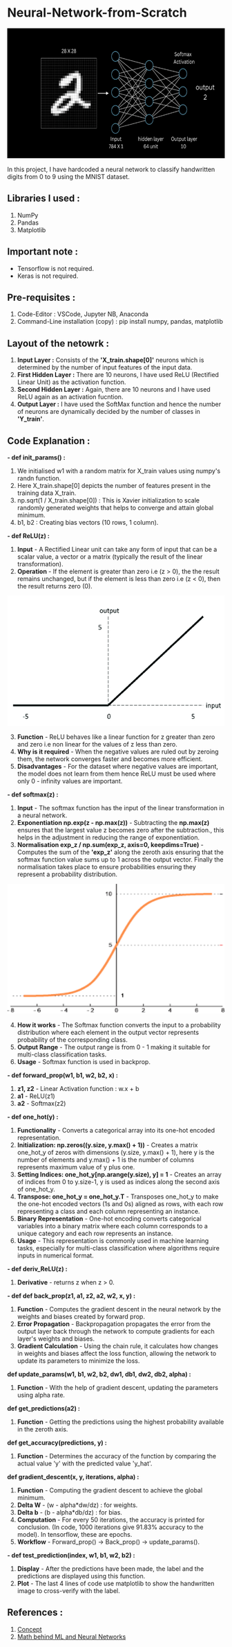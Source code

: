 # Neural-Network-from-Scratch
<p align="center">
  <img src="https://github.com/aryanc381/Neural-Network-from-Scratch/blob/main/mnist.png" alt="MNIST referance" width="1400" height="300">
</p>

In this project, I have hardcoded a neural network to classify handwritten digits from 0 to 9 using the MNIST dataset.

## Libraries I used : 
1. NumPy
2. Pandas
3. Matplotlib

## Important note :
- Tensorflow is not required.
- Keras is not required.

## Pre-requisites :
1. Code-Editor : VSCode, Jupyter NB, Anaconda
2. Command-Line installation (copy) : pip install numpy, pandas, matplotlib

## Layout of the netowrk : 
1. **Input Layer :** Consists of the **'X_train.shape[0]'** neurons which is determined by the number of input features of the input data.
2. **First Hidden Layer :** There are 10 neurons, I have used ReLU (Rectified Linear Unit) as the activation function.
3. **Second Hidden Layer :** Again, there are 10 neurons and I have used ReLU again as an activation fucntion.
4. **Output Layer :** I have used the SoftMax function and hence the number of neurons are dynamically decided by the number of classes in **'Y_train'**.

## Code Explanation : 
**- def init_params() :**
1. We initialised w1 with a random matrix for X_train values using numpy's randn function.
2. Here X_train.shape[0] depicts the number of features present in the training data X_train.
3. np.sqrt(1 / X_train.shape[0]) : This is Xavier initialization to scale randomly generated weights that helps to converge and attain global minimum.
4. b1, b2 : Creating bias vectors (10 rows, 1 column).

**- def ReLU(z) :**
1. **Input** - A Rectified Linear unit can take any form of input that can be a scalar value, a vector or a matrix (typically the result of the linear transformation).
2. **Operation** - If the element is greater than zero i.e (z > 0), the the result remains unchanged, but if the element is less than zero i.e (z < 0), then the result returns zero (0).

<p align="center">
  <img src="https://github.com/aryanc381/Neural-Network-from-Scratch/blob/main/ReLU.png" alt="ReLU Activation Function" width="600" height="300">
</p>

3. **Function** - ReLU behaves like a linear function for z greater than zero and zero i.e non linear for the values of z less than zero.
4. **Why is it required** - When the negative values are ruled out by zeroing them, the network converges faster and becomes more efficient.
5. **Disadvantages** - For the dataset where negative values are important, the model does not learn from them hence ReLU must be used where only 0 - infinity values are important.

**- def softmax(z) :**
1. **Input** - The softmax function has the input of the linear transformation in a neural network.
2. **Exponentiation np.exp(z - np.max(z))** - Subtracting the **np.max(z)** ensures that the largest value z becomes zero after the subtraction., this helps in the adjustment in reducing the range of exponentiation.
3. **Normalisation exp_z / np.sum(exp_z, axis=0, keepdims=True)** - Computes the sum of the **'exp_z'** along the zeroth axis ensuring that the softmax function value sums up to 1 across the output vector. Finally the normalisation takes place to ensure probabilities ensuring they represent a probability distribution.

<p align="center">
  <img src="softmax.png" alt="ReLU Activation Function" width="600" height="300">
</p>

4. **How it works** - The Softmax function converts the input to a probability distribution where each element in the output vector represents probability of the corresponding class.
5. **Output Range** - The output range is from 0 - 1 making it suitable for multi-class classification tasks.
6. **Usage** - Softmax function is used in backprop.

**- def forward_prop(w1, b1, w2, b2, x) :**
1. **z1, z2** - Linear Activation function : w.x + b
2. **a1** - ReLU(z1)
3. **a2** - Softmax(z2)

**- def one_hot(y) :**
1. **Functionality** - Converts a categorical array into its one-hot encoded representation.
2. **Initialization: np.zeros((y.size, y.max() + 1))** - Creates a matrix one_hot_y of zeros with dimensions (y.size, y.max() + 1), here y is the number of elements and y.max() + 1 is the number of columns represents maximum value of y plus one.
3. **Setting Indices: one_hot_y[np.arange(y.size), y] = 1** - Creates an array of indices from 0 to y.size-1, y is used as indices along the second axis of one_hot_y.
4. **Transpose: one_hot_y = one_hot_y.T** - Transposes one_hot_y to make the one-hot encoded vectors (1s and 0s) aligned as rows, with each row representing a class and each column representing an instance.
5. **Binary Representation** - One-hot encoding converts categorical variables into a binary matrix where each column corresponds to a unique category and each row represents an instance.
6. **Usage** - This representation is commonly used in machine learning tasks, especially for multi-class classification where algorithms require inputs in numerical format.

**- def deriv_ReLU(z) :**
1. **Derivative** - returns z when z > 0.

**- def def back_prop(z1, a1, z2, a2, w2, x, y) :**
1. **Function** - Computes the gradient descent in the neural network by the weights and biases created by forward prop.
2. **Error Propagation** - Backpropagation propagates the error from the output layer back through the network to compute gradients for each layer's weights and biases.
3. **Gradient Calculation** - Using the chain rule, it calculates how changes in weights and biases affect the loss function, allowing the network to update its parameters to minimize the loss.

**def update_params(w1, b1, w2, b2, dw1, db1, dw2, db2, alpha) :**
1. **Function** - With the help of gradient descent, updating the parameters using alpha rate.

**def get_predictions(a2) :**
1. **Function** - Getting the predictions using the highest probability available in the zeroth axis.

**def get_accuracy(predictions, y) :**
1. **Function** - Determines the accuracy of the function by comparing the actual value 'y' with the predicted value 'y_hat'.

**def gradient_descent(x, y, iterations, alpha) :**
1. **Function** - Computing the gradient descent to achieve the global minimum.
2. **Delta W** - (w - alpha*dw/dz) : for weights.
3. **Delta b** - (b - alpha*db/dz) : for bias.
4. **Computation** - For every 50 iterations, the accuracy is printed for conclusion. (In code, 1000 iterations give 91.83% accuracy to the model). In tensorflow, these are epochs.
5. **Workflow** - Forward_prop() -> Back_prop() -> update_params().

**- def test_prediction(index, w1, b1, w2, b2) :**
1. **Display** - After the predictions have been made, the label and the predictions are displayed using this function.
2. **Plot** - The last 4 lines of code use matplotlib to show the handwritten image to cross-verify with the label.

## References : 
1. [Concept](https://www.youtube.com/watch?v=aircAruvnKk&t=812s&ab_channel=3Blue1Brown)
2. [Math behind ML and Neural Networks](https://www.youtube.com/playlist?list=PLKnIA16_Rmvbr7zKYQuBfsVkjoLcJgxHH)
